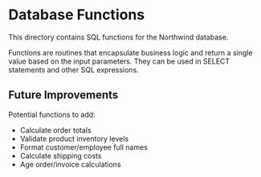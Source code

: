# Database Functions

This directory contains SQL functions for the Northwind database.

Functions are routines that encapsulate business logic and return a single value based on the input parameters. They can be used in SELECT statements and other SQL expressions.

## Future Improvements

Potential functions to add:
- Calculate order totals
- Validate product inventory levels
- Format customer/employee full names
- Calculate shipping costs
- Age order/invoice calculations
